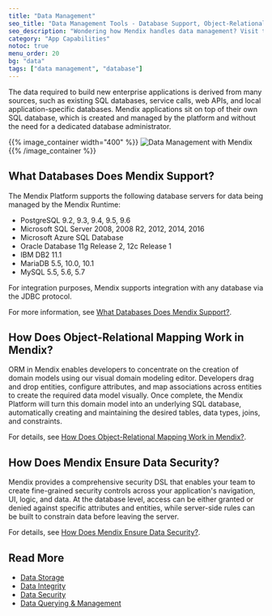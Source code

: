 ```yaml
---
title: "Data Management"
seo_title: "Data Management Tools - Database Support, Object-Relational Mapping, Security"
seo_description: "Wondering how Mendix handles data management? Visit to learn about Mendix database support, how object-relational mapping (ORM) works, and data security."
category: "App Capabilities"
notoc: true
menu_order: 20
bg: "data"
tags: ["data management", "database"]
---
```


The data required to build new enterprise applications is derived from many sources, such as existing SQL databases, service calls, web APIs, and local application-specific databases. Mendix applications sit on top of their own SQL database, which is created and managed by the platform and without the need for a dedicated database administrator.

{{% image_container width="400" %}}
![Data Management with Mendix](attachments/data-management-overview.png)
{{% /image_container %}}

## What Databases Does Mendix Support?

The Mendix Platform supports the following database servers for data being managed by the Mendix Runtime:

* PostgreSQL 9.2, 9.3, 9.4, 9.5, 9.6
* Microsoft SQL Server 2008, 2008 R2, 2012, 2014, 2016
* Microsoft Azure SQL Database
* Oracle Database 11g Release 2, 12c Release 1
* IBM DB2 11.1
* MariaDB 5.5, 10.0, 10.1
* MySQL 5.5, 5.6, 5.7

For integration purposes, Mendix supports integration with any database via the JDBC protocol.

For more information, see [What Databases Does Mendix Support?](data-storage#database-support).

## How Does Object-Relational Mapping Work in Mendix?

ORM in Mendix enables developers to concentrate on the creation of domain models using our visual domain modeling editor. Developers drag and drop entities, configure attributes, and map associations across entities to create the required data model visually. Once complete, the Mendix Platform will turn this domain model into an underlying SQL database, automatically creating and maintaining the desired tables, data types, joins, and constraints.

For details, see [How Does Object-Relational Mapping Work in Mendix?](data-storage#object-relational-mapping).

## How Does Mendix Ensure Data Security?

Mendix provides a comprehensive security DSL that enables your team to create fine-grained security controls across your application's navigation, UI, logic, and data. At the database level, access can be either granted or denied against specific attributes and entities, while server-side rules can be built to constrain data before leaving the server.

For details, see [How Does Mendix Ensure Data Security?](data-security#ensure-data-security).

## Read More

* [Data Storage](data-storage)
* [Data Integrity](data-integrity)
* [Data Security](data-security)
* [Data Querying & Management](data-querying)
